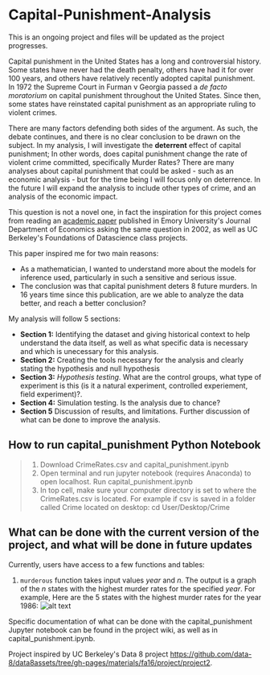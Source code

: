 # Capital-Punishment-Analysis

This is an ongoing project and files will be updated as the project progresses. 

Capital punishment in the United States has a long and controversial history. Some states have never had the death penalty, others have had it for over 100 years, and others have relatively recently adopted capital punishment. In 1972 the Supreme Court in Furman v Georgia passed a _de facto moratorium_ on capital punishment throughout the United States. Since then, some states have reinstated capital punishment as an appropriate ruling to violent crimes. 

There are many factors defending both sides of the argument. As such, the debate continues, and there is no clear conclusion to be drawn on the subject. In my analysis, I will investigate the **deterrent** effect of capital punishment; In other words, does capital punishment change the rate of violent crime committed, specifically Murder Rates? There are many analyses about capital punishment that could be asked - such as an economic analysis - but for the time being I will focus only on deterrence. In the future I will expand the analysis to include other types of crime, and an analysis of the economic impact.  

This question is not a novel one, in fact the inspiration for this project comes from reading an [academic paper](https://cjlf.org/deathpenalty/DezRubShepDeterFinal.pdf) published in Emory University's Journal Department of Economics asking the same question in 2002, as well as UC Berkeley's Foundations of Datascience class projects. 

This paper inspired me for two main reasons:

 * As a mathematician, I wanted to understand more about the models for inference used, particularly in such a sensitive and serious issue. 
 * The conclusion was that capital punishment deters 8 future murders. In 16 years time since this publication, are we able to analyze the data better, and reach a better conclusion?
 
 
 My analysis will follow 5 sections:
 
 * **Section 1:** Identifying the dataset and giving historical context to help understand the data itself, as well as what specific data is necessary and which is unecessary for this analysis. 
 * **Section 2:** Creating the tools necessary for the analysis and clearly stating the hypothesis and null hypothesis 
 * **Section 3:** *Hypothesis testing*. What are the control groups, what type of experiment is this (is it a natural experiment, controlled experiement, field experiment)?. 
 * **Section 4:** Simulation testing. Is the analysis due to chance?
 * **Section 5** Discussion of results, and limitations. Further discussion of what can be done to improve the analysis. 
 
  ## How to run capital_punishment Python Notebook 
 
 > 1) Download CrimeRates.csv and capital_punishment.ipynb
 > 2) Open terminal and run jupyter notebook (requires Anaconda) to open localhost. Run capital_punishment.ipynb
 > 3) In top cell, make sure your computer directory is set to where the CrimeRates.csv is located. For example if csv is saved in a folder called Crime located on desktop: cd User/Desktop/Crime 
 
 ## What can be done with the current version of the project, and what will be done in future updates
 
 Currently, users have access to a few functions and tables:
 
1) `murderous` function takes input values _year_ and _n_. The output is a graph of the _n_ states with the highest murder rates for the specified _year_. For example, Here are the 5 states with the highest murder rates for the year 1986: 
![alt text](murderous1986.jpg)
 
 
 
 Specific documentation of what can be done with the capital_punishment Jupyter notebook can be found in the project wiki, as well as in capital_punishment.ipynb. 
 
 


 

Project inspired by UC Berkeley's Data 8 project https://github.com/data-8/data8assets/tree/gh-pages/materials/fa16/project/project2. 
